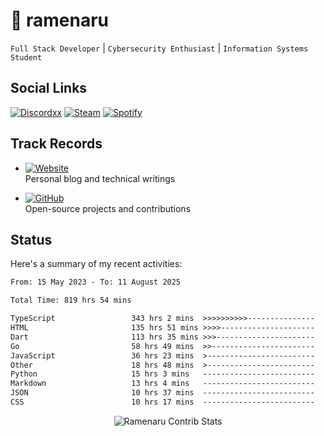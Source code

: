 # 🍜 ramenaru

`Full Stack Developer` | `Cybersecurity Enthusiast` | `Information Systems Student`

## Social Links
[![Discordxx](https://img.shields.io/badge/Discord-7289da?style=flat&logo=discord&logoColor=white)](https://discordapp.com/users/503291004200157185)
[![Steam](https://img.shields.io/badge/Steam-1b2838?style=flat&logo=steam&logoColor=white)](https://steamcommunity.com/id/ramenaru)
[![Spotify](https://img.shields.io/badge/Spotify-1ED760?logo=spotify&logoColor=white)](https://open.spotify.com/user/zehfiusachi8zilte5bqkjl2l)

## Track Records
- [![Website](https://img.shields.io/badge/Websites-FF7139?style=for-the-badge&logo=ghost&logoColor=white)](https://ramenaru.me)  
  Personal blog and technical writings

- [![GitHub](https://img.shields.io/badge/Github_Projects-181717?style=for-the-badge&logo=github&logoColor=white)](https://github.com/ramenaru)  
  Open-source projects and contributions

## Status

Here's a summary of my recent activities:

<!--START_SECTION:waka-->

```txt
From: 15 May 2023 - To: 11 August 2025

Total Time: 819 hrs 54 mins

TypeScript                 343 hrs 2 mins  >>>>>>>>>>---------------   41.84 %
HTML                       135 hrs 51 mins >>>>---------------------   16.57 %
Dart                       113 hrs 35 mins >>>----------------------   13.85 %
Go                         58 hrs 49 mins  >>-----------------------   07.17 %
JavaScript                 36 hrs 23 mins  >------------------------   04.44 %
Other                      18 hrs 48 mins  >------------------------   02.29 %
Python                     15 hrs 3 mins   -------------------------   01.84 %
Markdown                   13 hrs 4 mins   -------------------------   01.60 %
JSON                       10 hrs 37 mins  -------------------------   01.30 %
CSS                        10 hrs 17 mins  -------------------------   01.25 %
```

<!--END_SECTION:waka-->

<div style="text-align: center;">
   <img align="center" src="https://github-readme-streak-stats.herokuapp.com/?user=Ramenaru&theme=dark&card_width=520" alt="Ramenaru Contrib Stats" />
</div>


